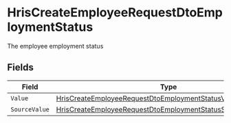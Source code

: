 # HrisCreateEmployeeRequestDtoEmploymentStatus

The employee employment status


## Fields

| Field                                                                                                                                                   | Type                                                                                                                                                    | Required                                                                                                                                                | Description                                                                                                                                             |
| ------------------------------------------------------------------------------------------------------------------------------------------------------- | ------------------------------------------------------------------------------------------------------------------------------------------------------- | ------------------------------------------------------------------------------------------------------------------------------------------------------- | ------------------------------------------------------------------------------------------------------------------------------------------------------- |
| `Value`                                                                                                                                                 | [HrisCreateEmployeeRequestDtoEmploymentStatusValue](../../Models/Components/HrisCreateEmployeeRequestDtoEmploymentStatusValue.md)                       | :heavy_minus_sign:                                                                                                                                      | N/A                                                                                                                                                     |
| `SourceValue`                                                                                                                                           | [HrisCreateEmployeeRequestDtoEmploymentStatusSourceValueUnion](../../Models/Components/HrisCreateEmployeeRequestDtoEmploymentStatusSourceValueUnion.md) | :heavy_minus_sign:                                                                                                                                      | N/A                                                                                                                                                     |